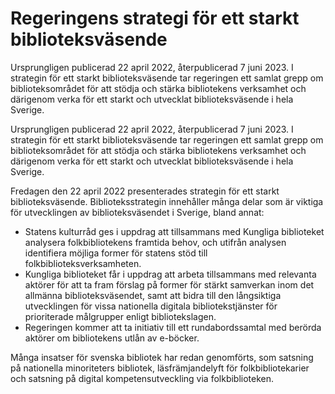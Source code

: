 # Regeringens strategi för ett starkt biblioteksväsende

Ursprungligen publicerad 22 april 2022, återpublicerad 7 juni 2023. I strategin för ett starkt biblioteksväsende tar regeringen ett samlat grepp om biblioteksområdet för att stödja och stärka bibliotekens verksamhet och därigenom verka för ett starkt och utvecklat biblioteksväsende i hela Sverige.

Ursprungligen publicerad 22 april 2022, återpublicerad 7 juni 2023. I strategin för ett starkt biblioteksväsende tar regeringen ett samlat grepp om biblioteksområdet för att stödja och stärka bibliotekens verksamhet och därigenom verka för ett starkt och utvecklat biblioteksväsende i hela Sverige.

Fredagen den 22 april 2022 presenterades strategin för ett starkt biblioteksväsende. Biblioteksstrategin innehåller många delar som är viktiga för utvecklingen av biblioteksväsendet i Sverige, bland annat:

* Statens kulturråd ges i uppdrag att tillsammans med Kungliga biblioteket analysera folkbibliotekens framtida behov, och utifrån analysen identifiera möjliga former för statens stöd till folkbiblioteksverksamheten.
* Kungliga biblioteket får i uppdrag att arbeta tillsammans med relevanta aktörer för att ta fram förslag på former för stärkt samverkan inom det allmänna biblioteksväsendet, samt att bidra till den långsiktiga utvecklingen för vissa nationella digitala bibliotekstjänster för prioriterade målgrupper enligt bibliotekslagen.
* Regeringen kommer att ta initiativ till ett rundabordssamtal med berörda aktörer om bibliotekens utlån av e-böcker.

Många insatser för svenska bibliotek har redan genomförts, som satsning på nationella minoriteters bibliotek, läsfrämjandelyft för folkbibliotekarier och satsning på digital kompetensutveckling via folkbiblioteken.
